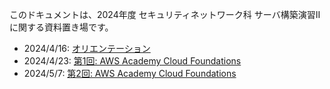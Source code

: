 このドキュメントは、2024年度 セキュリティネットワーク科 サーバ構築演習II に関する資料置き場です。

- 2024/4/16: [オリエンテーション](./orientation/orientation.md)
- 2024/4/23: [第1回: AWS Academy Cloud Foundations](./aws-academy-cloud-foundations/0423.md)
- 2024/5/7: [第2回: AWS Academy Cloud Foundations](./aws-academy-cloud-foundations/0507.md)